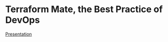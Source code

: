 Terraform Mate, the Best Practice of DevOps
========================================

[Presentation](https://docs.google.com/presentation/d/1NZBF1mOOzqdRHEEIInPlzqkItyeirmbr8ttJLsq40zM/edit#slide=id.g44d37faa26_0_59)